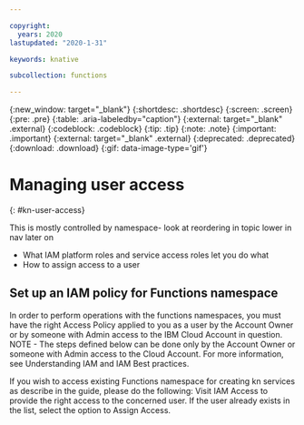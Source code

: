 ```yaml
---

copyright:
  years: 2020
lastupdated: "2020-1-31"

keywords: knative

subcollection: functions

---
```


{:new_window: target="_blank"}
{:shortdesc: .shortdesc}
{:screen: .screen}
{:pre: .pre}
{:table: .aria-labeledby="caption"}
{:external: target="_blank" .external}
{:codeblock: .codeblock}
{:tip: .tip}
{:note: .note}
{:important: .important}
{:external: target="_blank" .external}
{:deprecated: .deprecated}
{:download: .download}
{:gif: data-image-type='gif'}

# Managing user access
{: #kn-user-access}

This is mostly controlled by namespace- look at reordering in topic lower in nav later on
- What IAM platform roles and service access roles let you do what
- How to assign access to a user 

## Set up an IAM policy for Functions namespace

In order to perform operations with the functions namespaces, you must have the right Access Policy applied to you as a user by the Account Owner or by someone with Admin access to the IBM Cloud Account in question. NOTE - The steps defined below can be done only by the Account Owner or someone with Admin access to the Cloud Account. For more information, see Understanding IAM and IAM Best practices.

If you wish to access existing Functions namespace for creating kn services as describe in the guide, please do the following: Visit IAM Access to provide the right access to the concerned user.
If the user already exists in the list, select the option to Assign Access.

